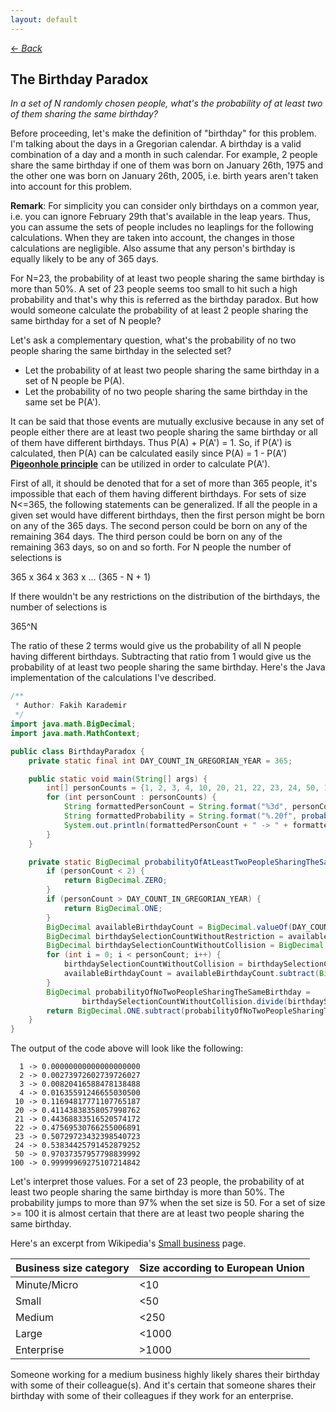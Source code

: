 ```yaml
---
layout: default
---
```

[<- _Back_](./)

## The Birthday Paradox

_In a set of N randomly chosen people, what's the probability of at least two of them sharing the same birthday?_

Before proceeding, let's make the definition of "birthday" for this problem. I'm talking about the days in a Gregorian calendar.
A birthday is a valid combination of a day and a month in such calendar. For example, 2 people share the same birthday if one of them was born on January 26th, 1975 and the other one was born on January 26th, 2005, i.e. birth years aren't taken into account for this problem. 

__Remark__: For simplicity you can consider only birthdays on a common year, i.e. you can ignore February 29th that's available in the leap years. Thus, you can assume the sets of people includes no leaplings for the following calculations. When they are taken into account, the changes in those calculations are negligible. Also assume that any person's birthday is equally likely to be any of 365 days.

For N=23, the probability of at least two people sharing the same birthday is more than 50%. A set of 23 people seems too small to hit such a high probability and that's why this is referred as the birthday paradox. But how would someone calculate the probability of at least 2 people sharing the same birthday for a set of N people?

Let's ask a complementary question, what's the probability of no two people sharing the same birthday in the selected set?
* Let the probability of at least two people sharing the same birthday in a set of N people be P(A).
* Let the probability of no two people sharing the same birthday in the same set be P(A').

It can be said that those events are mutually exclusive because in any set of people 
either there are at least two people sharing the same birthday or all of them have different birthdays. Thus P(A) + P(A') = 1.
So, if P(A') is calculated, then P(A) can be calculated easily since P(A) = 1 - P(A')
[__Pigeonhole principle__](https://en.wikipedia.org/wiki/Pigeonhole_principle) can be utilized in order to calculate P(A').

First of all, it should be denoted that for a set of more than 365 people, it's impossible that each of them having different birthdays. For sets of size N<=365, the following statements can be generalized.
If all the people in a given set would have different birthdays, then the first person might be born on any of the 365 days.
The second person could be born on any of the remaining 364 days. The third person could be born on any of the remaining 363 days, so on and so forth. For N people the number of selections is

365 x 364 x 363 x ... (365 - N + 1)

If there wouldn't be any restrictions on the distribution of the birthdays, the number of selections is

365^N

The ratio of these 2 terms would give us the probability of all N people having different birthdays. Subtracting that ratio from 1 would give us the probability of at least two people sharing the same birthday. Here's the Java implementation of the calculations I've described.

```java
/**
 * Author: Fakih Karademir
 */
import java.math.BigDecimal;
import java.math.MathContext;

public class BirthdayParadox {
    private static final int DAY_COUNT_IN_GREGORIAN_YEAR = 365;

    public static void main(String[] args) {
        int[] personCounts = {1, 2, 3, 4, 10, 20, 21, 22, 23, 24, 50, 100};
        for (int personCount : personCounts) {
            String formattedPersonCount = String.format("%3d", personCount);
            String formattedProbability = String.format("%.20f", probabilityOfAtLeastTwoPeopleSharingTheSameBirthday(personCount));
            System.out.println(formattedPersonCount + " -> " + formattedProbability);
        }
    }

    private static BigDecimal probabilityOfAtLeastTwoPeopleSharingTheSameBirthday(int personCount) {
        if (personCount < 2) {
            return BigDecimal.ZERO;
        }
        if (personCount > DAY_COUNT_IN_GREGORIAN_YEAR) {
            return BigDecimal.ONE;
        }
        BigDecimal availableBirthdayCount = BigDecimal.valueOf(DAY_COUNT_IN_GREGORIAN_YEAR);
        BigDecimal birthdaySelectionCountWithoutRestriction = availableBirthdayCount.pow(personCount);
        BigDecimal birthdaySelectionCountWithoutCollision = BigDecimal.ONE;
        for (int i = 0; i < personCount; i++) {
            birthdaySelectionCountWithoutCollision = birthdaySelectionCountWithoutCollision.multiply(availableBirthdayCount);
            availableBirthdayCount = availableBirthdayCount.subtract(BigDecimal.ONE);
        }
        BigDecimal probabilityOfNoTwoPeopleSharingTheSameBirthday =
                birthdaySelectionCountWithoutCollision.divide(birthdaySelectionCountWithoutRestriction, new MathContext(20));
        return BigDecimal.ONE.subtract(probabilityOfNoTwoPeopleSharingTheSameBirthday);
    }
}
```
The output of the code above will look like the following:
```
  1 -> 0.00000000000000000000
  2 -> 0.00273972602739726027
  3 -> 0.00820416588478138488
  4 -> 0.01635591246655030500
 10 -> 0.11694817771107765187
 20 -> 0.41143838358057998762
 21 -> 0.44368833516520574172
 22 -> 0.47569530766255006891
 23 -> 0.50729723432398540723
 24 -> 0.53834425791452879252
 50 -> 0.97037357957798839992
100 -> 0.99999969275107214842
```
Let's interpret those values. For a set of 23 people, the probability of at least two people sharing the same birthday is more than 50%. The probability jumps to more than 97% when the set size is 50. For a set of size >= 100 it is almost certain that there are at least two people sharing the same birthday.

Here's an excerpt from Wikipedia's [Small business](https://en.wikipedia.org/wiki/Small_business) page.

| Business size category | Size according to European Union |
|------------------------|----------------------------------|
| Minute/Micro           | <10                              |
| Small                  | <50                              |
| Medium                 | <250                             |
| Large                  | <1000                            |
| Enterprise             | >1000                            |

Someone working for a medium business highly likely shares their birthday with some of their colleague(s).
And it's certain that someone shares their birthday with some of their colleagues if they work for an enterprise.